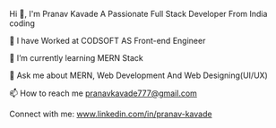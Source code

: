 Hi 👋, I'm Pranav Kavade
A Passionate Full Stack Developer From India
coding

🔭 I have Worked at CODSOFT AS Front-end Engineer

🌱 I’m currently learning MERN Stack

💬 Ask me about MERN, Web Development And Web Designing(UI/UX)

📫 How to reach me pranavkavade777@gmail.com

Connect with me: www.linkedin.com/in/pranav-kavade
